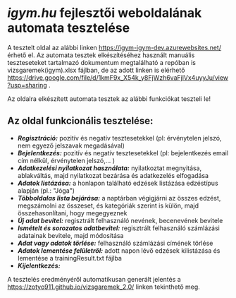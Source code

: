 # _igym.hu_ fejlesztői weboldalának automata tesztelése
A tesztelt oldal az alábbi linken https://igym-igym-dev.azurewebsites.net/ érhető el.
Az automata tesztek elkészítéséhez használt manuális teszteseteket tartalmazó dokumentum megtalálható a repóban is vizsgaremek(igym).xlsx fájlban, de az adott linken is elérhető https://drive.google.com/file/d/1kmF9x_X54k_y8FjWzh6vaFjlVx4uyyJu/view?usp=sharing .

Az oldalra elkészített automata tesztek az alábbi funkciókat teszteli le!

**Az oldal funkcionális tesztelése:**
- 
* **_Regisztráció:_** pozitív és negatív tesztesetekkel (pl: érvénytelen jelszó, nem egyező jelszavak megadásával)
* **_Bejelentkezés:_** pozitív és negatív tesztesetekkel (pl: bejelentkezés email cím nélkül, érvénytelen jelszó,... )
* **_Adatkezelési nyilatkozat használata:_** nyilatkoztat megnyitása, ablakváltás, majd nyilatkozat bezárása és adatkezelés elfogadása
* **_Adatok listázása:_** a honlapon található edzések listázása edzéstípus alapján (pl.: "Jóga")
* **_Többoldalas lista bejárása:_** a naptárban végigjárni az összes edzést, megszámolni az összeset, és kategóriák szerint is külön, majd összehasonlítani, hogy megegyeznek
* **_Új adat bevitel:_** regisztrált felhasználó nevének, becenevének bevitele
* **_Ismételt és sorozatos adatbevitel:_** regisztrált felhasználó számlázási adatainak bevitele, majd módosítása
* **_Adat vagy adatok törlése:_** felhasználó számlázási címének törlése
* **_Adatok lementése felületről:_** adott napon lévő edzések kilistázása és lementése a trainingResult.txt fájlba
* **_Kijelentkezés:_**

A tesztelés eredményéről automatikusan generált jelentés a https://zotyo911.github.io/vizsgaremek_2.0/ linken tekinthető meg.



